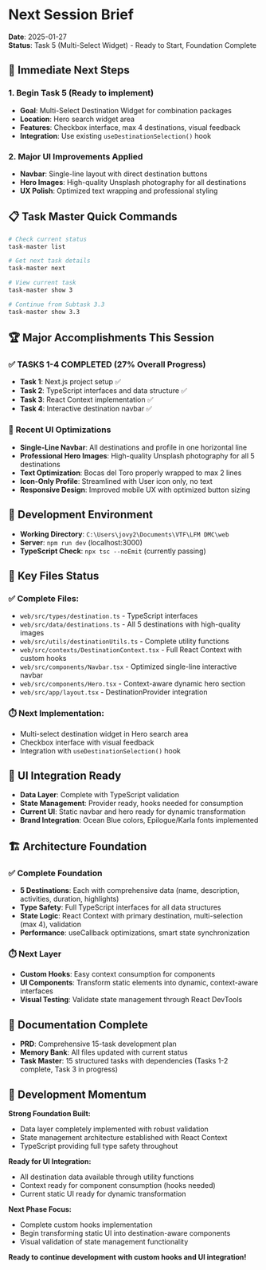# Next Session Brief

**Date**: 2025-01-27  
**Status**: Task 5 (Multi-Select Widget) - Ready to Start, Foundation Complete

## 🎯 Immediate Next Steps

### 1. **Begin Task 5** (Ready to implement)
- **Goal**: Multi-Select Destination Widget for combination packages
- **Location**: Hero search widget area
- **Features**: Checkbox interface, max 4 destinations, visual feedback
- **Integration**: Use existing `useDestinationSelection()` hook

### 2. **Major UI Improvements Applied**
- **Navbar**: Single-line layout with direct destination buttons
- **Hero Images**: High-quality Unsplash photography for all destinations  
- **UX Polish**: Optimized text wrapping and professional styling

## 📋 Task Master Quick Commands

```bash
# Check current status
task-master list

# Get next task details  
task-master next

# View current task
task-master show 3

# Continue from Subtask 3.3
task-master show 3.3
```

## 🏆 Major Accomplishments This Session

### ✅ **TASKS 1-4 COMPLETED** (27% Overall Progress)
- **Task 1**: Next.js project setup ✅
- **Task 2**: TypeScript interfaces and data structure ✅  
- **Task 3**: React Context implementation ✅
- **Task 4**: Interactive destination navbar ✅

### 🎨 **Recent UI Optimizations**
- **Single-Line Navbar**: All destinations and profile in one horizontal line
- **Professional Hero Images**: High-quality Unsplash photography for all 5 destinations
- **Text Optimization**: Bocas del Toro properly wrapped to max 2 lines
- **Icon-Only Profile**: Streamlined with User icon only, no text
- **Responsive Design**: Improved mobile UX with optimized button sizing

## 🔧 Development Environment

- **Working Directory**: `C:\Users\jovy2\Documents\VTF\LFM DMC\web`
- **Server**: `npm run dev` (localhost:3000)
- **TypeScript Check**: `npx tsc --noEmit` (currently passing)

## 📁 Key Files Status

### ✅ Complete Files:
- `web/src/types/destination.ts` - TypeScript interfaces
- `web/src/data/destinations.ts` - All 5 destinations with high-quality images
- `web/src/utils/destinationUtils.ts` - Complete utility functions
- `web/src/contexts/DestinationContext.tsx` - Full React Context with custom hooks
- `web/src/components/Navbar.tsx` - Optimized single-line interactive navbar
- `web/src/components/Hero.tsx` - Context-aware dynamic hero section
- `web/src/app/layout.tsx` - DestinationProvider integration

### ⏱️ Next Implementation:
- Multi-select destination widget in Hero search area
- Checkbox interface with visual feedback
- Integration with `useDestinationSelection()` hook

## 🎨 UI Integration Ready

- **Data Layer**: Complete with TypeScript validation
- **State Management**: Provider ready, hooks needed for consumption
- **Current UI**: Static navbar and hero ready for dynamic transformation
- **Brand Integration**: Ocean Blue colors, Epilogue/Karla fonts implemented

## 🏗️ Architecture Foundation

### ✅ Complete Foundation
- **5 Destinations**: Each with comprehensive data (name, description, activities, duration, highlights)
- **Type Safety**: Full TypeScript interfaces for all data structures
- **State Logic**: React Context with primary destination, multi-selection (max 4), validation
- **Performance**: useCallback optimizations, smart state synchronization

### ⏱️ Next Layer
- **Custom Hooks**: Easy context consumption for components
- **UI Components**: Transform static elements into dynamic, context-aware interfaces
- **Visual Testing**: Validate state management through React DevTools

## 📖 Documentation Complete

- **PRD**: Comprehensive 15-task development plan
- **Memory Bank**: All files updated with current status  
- **Task Master**: 15 structured tasks with dependencies (Tasks 1-2 complete, Task 3 in progress)

## 🚀 Development Momentum

**Strong Foundation Built:**
- Data layer completely implemented with robust validation
- State management architecture established with React Context
- TypeScript providing full type safety throughout

**Ready for UI Integration:**
- All destination data available through utility functions
- Context ready for component consumption (hooks needed)
- Current static UI ready for dynamic transformation

**Next Phase Focus:**
- Complete custom hooks implementation
- Begin transforming static UI into destination-aware components
- Visual validation of state management functionality

**Ready to continue development with custom hooks and UI integration!** 